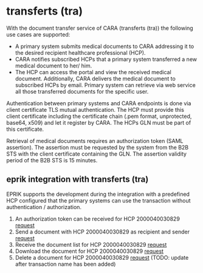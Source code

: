 # transferts (tra)

With the document transfer service of CARA (transferts (tra)) the following use cases are supported: 

* A primary system submits medical documents to CARA addressing it to the desired recipient healthcare professional (HCP). 
* CARA notifies subscribed HCPs that a primary system transferred a new medical document to her/ him. 
* The HCP can access the portal and view the received medical document. Additionally, CARA delivers the medical document to subscribed HCPs by email. Primary system can retrieve via web service all those transferred documents for the specific user.

Authentication between primary systems and CARA endpoints is done via client certificate TLS mutual authentication. The HCP must provide this client certificate including the certificate chain (.pem format, unprotected, base64, x509) and let it register by CARA. The HCPs GLN must be part of this certificate.

Retrieval of medical documents requires an authorization token (SAML assertion). The assertion must be requested by the system from the B2B STS with the client certificate containing the GLN. The assertion validity period of the B2B STS is 15 minutes.


## eprik integration with transferts (tra)

EPRIK supports the development during the integration with a predefined HCP configured that the primary systems can use
the transaction without authentication / authorization.

1. An authorization token can be received for HCP 2000040030829 [request](https://test.ahdis.ch/eprik-proxy-cara/index.html#/transaction/b9ea0e8f-e6f9-4a05-821d-62a3d81bb732)
2. Send a document with HCP 2000040030829 as recipient and sender [request](https://test.ahdis.ch/eprik-proxy-cara/index.html#/transaction/ebee3a52-196d-4f79-9096-7416bddcc6b1)
3. Receive the document list for HCP 2000040030829 [request](https://test.ahdis.ch/eprik-proxy-cara/index.html#/transaction/d049c82f-4a43-405d-a55d-00972b3da34f)
4. Download the document for HCP 2000040030829 [request](https://test.ahdis.ch/eprik-proxy-cara/index.html#/transaction/41ff6501-2762-415f-8bf2-b7d4a635f313)
5. Delete a document for HCP 2000040030829 [request](https://test.ahdis.ch/eprik-proxy-cara/index.html#/transaction/88c7c97a-7fa5-4be2-a907-ade126b2b2f4) (TODO: update after transaction name has been added)